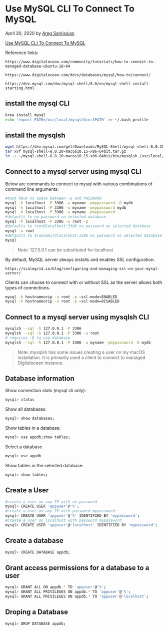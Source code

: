 # Use MySQL CLI To Connect To MySQL

April 30, 2020 by [Areg Sarkissian](https://aregsar.com/about)

[Use MySQL CLI To Connect To MySQL](https://aregsar.com/blog/2020/use-mysql-cli-to-connect-to-mysql)

Reference links:

`https://www.digitalocean.com/community/tutorials/how-to-connect-to-managed-database-ubuntu-18-04`

`https://www.digitalocean.com/docs/databases/mysql/how-to/connect/`

`https://dev.mysql.com/doc/mysql-shell/8.0/en/mysql-shell-install-starting.html`

## install the mysql CLI

```bash
brew install mysql
echo 'export PATH=/usr/local/mysql/bin:$PATH' >> ~/.bash_profile
```

## install the mysqlsh

```bash
wget https://dev.mysql.com/get/Downloads/MySQL-Shell/mysql-shell-8.0.20-macos10.15-x86-64bit.tar.gz
tar xvf mysql-shell-8.0.20-macos10.15-x86-64bit.tar.gz
ln -s ~/mysql-shell-8.0.20-macos10.15-x86-64bit/bin/mysqlsh /usr/local/bin/
```

## Connect to a mysql server using mysql CLI

Below are commands to connect to mysql with various combinations of command line arguments:

```bash
#must have no space between -p and PASSWORD
mysql -h localhost -P 3306 -u myname -pmypassword -D mydb
mysql -h localhost -P 3306 -u myname -pmypassword mydb
mysql -h localhost -P 3306 -u myname -pmypassword
#defaults to no password no selected database
mysql -h localhost -P 3306 -u root -p
#defaults to root@localhost:3306 no password no selected database
mysql -u root
#defaults to $(whoami)@localhost:3306 no password no selected database
mysql
```

> Note: 127.0.0.1 can be substituted for localhost


By default, MySQL server always installs and enables SSL configuration:

`https://scalegrid.io/blog/configuring-and-managing-ssl-on-your-mysql-server/`

Clients can choose to connect with or without SSL as the server allows both types of connections.

```bash
mysql -h hostnameorip -u root -p –ssl-mode=ENABLED
mysql -h hostnameorip -u root -p –ssl-mode=DISABLED
```

## Connect to a mysql server using mysqlsh CLI

```bash
mysqlsh --sql -h 127.0.0.1 -P 3306
mysqlsh --sql -h 127.0.0.1 -P 3306 -u root
# requires -D to use database
mysqlsh --sql -h 127.0.0.1 -P 3306 -u myname -pmypassword -D mydb
```

> Note: mysqlsh has some issues creating a user on my macOS installation. It is primarily used a client to connect to managed Digitalocean instance.

## Database information

Show connection stats (mysql cli only):

```bash
mysql> status
```

Show all databases:

```bash
mysql> show databases;
```

Show tables in a database:

```bash
mysql> use appdb;show tables;
```

Select a database

```bash
mysql> use appdb
```

Show tables in the selected database:

```bash
mysql> show tables;
```

## Create a User

```bash
#create a user on any IP with no password
mysql> CREATE USER 'appuser'@'%';
#create a user on any IP with password mypassword
mysql> CREATE USER 'appuser'@'%' IDENTIFIED BY 'mypassword';
#create a user on localhost with password mypassword
mysql> CREATE USER 'appuser'@'localhost' IDENTIFIED BY 'mypassword';
```

## Create a database

```bash
mysql> CREATE DATABASE appdb;
```

## Grant access permissions for a database to a user

```bash
mysql> GRANT ALL ON appdb.* TO 'appuser'@'%';
mysql> GRANT ALL PRIVILEGES ON appdb.* TO 'appuser'@'%';
mysql> GRANT ALL PRIVILEGES ON appdb.* TO 'appuser'@'localhost';
```

## Droping a Database

```bash
mysql> DROP DATABASE appdb;
```
